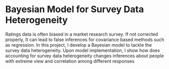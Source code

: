 # Bayesian Model for Survey Data Heterogeneity
 Ratings data is often biased in a market research survey. If not corrected properly, It can lead to false inferences for covariance based methods such as regression. In this project, I develop a Bayesian model to tackle the survey data heterogeneity. Upon model implementation, I show how does accounting for survey data heterogeneity changes inferences about people with extreme view and correlation among different responses
